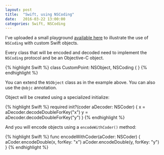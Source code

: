 ```yaml
---
layout: post
title:  "Swift, using NSCoding"
date:   2016-03-22 13:00:00
categories: Swift, NSCoding
---
```


I've uploaded a small playground [available here][gitProject] to illustrate the 
use of `NSCoding` with custom Swift objects.


Every class that will be encoded and decoded need to implement the `NSCoding` 
protocol and be an Objective-C object.

{% highlight Swift %}
class CustomPoint: NSObject, NSCoding {
}
{% endhighlight %}

You can extend the `NSObject` class as in the example above.
You can also use the `@objc` annotation.


Object will be created using a specialized initialize:

{% highlight Swift %}
required init?(coder aDecoder: NSCoder) {
    x = aDecoder.decodeDoubleForKey("x")
    y = aDecoder.decodeDoubleForKey("y")
}
{% endhighlight %}


And you will encode objects using a `encodeWithCoder()` method:

{% highlight Swift %}
func encodeWithCoder(aCoder: NSCoder) {
    aCoder.encodeDouble(x, forKey: "x")
    aCoder.encodeDouble(y, forKey: "y")
}
{% endhighlight %}



[gitProject]: https://github.com/sylvaingml/Swift-NSCoding
